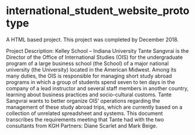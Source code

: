 # international_student_website_prototype
A HTML based project. 
This project was completed by December 2018. 

Project Description: 
Kelley School – Indiana University
Tante Sangvrai is the Director of the Office of International Studies (OIS) for the undergraduate program of a large business school (the School) of a major national university (the University) located in the American Midwest. Among its many duties, the OIS is responsible for managing short study abroad programs in which a group of students spend seven to ten days in the company of a lead instructor and several staff members in another country, learning about business practices and socio-cultural customs.
Tante Sangvrai wants to better organize OIS’ operations regarding the management of these study abroad trips, which are currently based on a collection of unrelated spreadsheet and systems. This document transcribes the requirements meeting that Tante had with the two consultants from KGH Partners: Diane Scarlet and Mark Beige.
